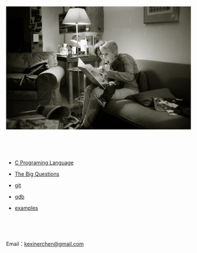 
![reading](https://raw.githubusercontent.com/kexinerchen/kexinerchen.github.io/master/_posts/assets/reading.jpg)

<br>
<br>
<br>


- [C Programing Language](_posts/2020-04-11-c_programing_language.md)

- [The Big Questions](_posts/2020-04-15-big_questions.md)

- [git](_posts/2020-04-11-git.md)

- [gdb](_posts/2020-04-11-gdb.md)

- [examples](_posts/2020-04-11-examples.md)


<br>
<br>
<br>

Email：kexinerchen@gmail.com
<br>
